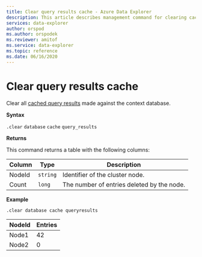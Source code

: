 ```yaml
---
title: Clear query results cache - Azure Data Explorer
description: This article describes management command for clearing cached database schema in Azure Data Explorer.
services: data-explorer
author: orspod
ms.author: orspodek
ms.reviewer: amitof
ms.service: data-explorer
ms.topic: reference
ms.date: 06/16/2020
---
```

# Clear query results cache

Clear all [cached query results](../query/query-results-cache.md) made against the context database.

**Syntax**

`.clear` `database` `cache` `query_results`

**Returns**

This command returns a table with the following columns:

|Column    |Type    |Description
|---|---|---
|NodeId|`string`|Identifier of the cluster node.
|Count|`long`|The number of entries deleted by the node.

**Example**

```kusto
.clear database cache queryresults
```

|NodeId|Entries|
|---|---|
|Node1|42
|Node2|0
